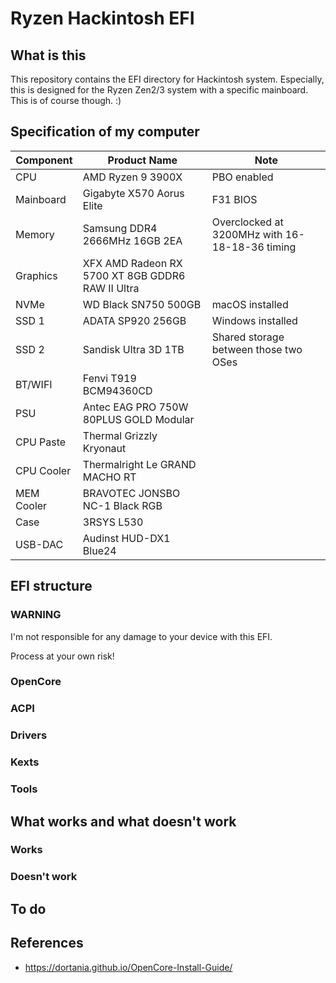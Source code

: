# Ryzen Hackintosh EFI

## What is this

This repository contains the EFI directory for Hackintosh system. Especially, this is designed for the Ryzen Zen2/3 system with a specific mainboard. This is of course though. :)

## Specification of my computer

| Component  | Product Name                                     | Note                                           |
|------------|--------------------------------------------------|------------------------------------------------|
| CPU        | AMD Ryzen 9 3900X                                | PBO enabled                                    |
| Mainboard  | Gigabyte X570 Aorus Elite                        | F31 BIOS                                       |
| Memory     | Samsung DDR4 2666MHz 16GB 2EA                    | Overclocked at 3200MHz with 16-18-18-36 timing |
| Graphics   | XFX AMD Radeon RX 5700 XT 8GB GDDR6 RAW II Ultra |                                                |
| NVMe       | WD Black SN750 500GB                             | macOS installed                                |
| SSD 1      | ADATA SP920 256GB                                | Windows installed                              |
| SSD 2      | Sandisk Ultra 3D 1TB                             | Shared storage between those two OSes          |
| BT/WIFI    | Fenvi T919 BCM94360CD                            |                                                |
| PSU        | Antec EAG PRO 750W 80PLUS GOLD Modular           |                                                |
| CPU Paste  | Thermal Grizzly Kryonaut                         |                                                |
| CPU Cooler | Thermalright Le GRAND MACHO RT                   |                                                |
| MEM Cooler | BRAVOTEC JONSBO NC-1 Black RGB                   |                                                |
| Case       | 3RSYS L530                                       |                                                |
| USB-DAC    | Audinst HUD-DX1 Blue24                           |                                                |

## EFI structure

### WARNING

I'm not responsible for any damage to your device with this EFI.

Process at your own risk!

### OpenCore

### ACPI

### Drivers

### Kexts

### Tools

## What works and what doesn't work

### Works

### Doesn't work

## To do

## References

- https://dortania.github.io/OpenCore-Install-Guide/
